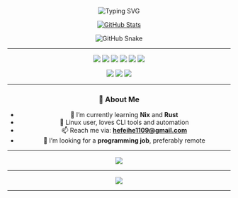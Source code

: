 <div align="center" id="title">

<!-- 打字标题 -->
<p align="center">
  <img src="https://readme-typing-svg.herokuapp.com/?font=Segoe+Script&center=true&vCenter=true&multiline=true&width=600&lines=👋+Welcome+to+lonerOrz's+GitHub!;✨+Nix,+Rust,+Linux,+Dev+Logs..." alt="Typing SVG" />
</p>

<!-- GitHub 统计 -->
<p align="center">
  <a href="https://space.bilibili.com/439989352">
    <img src="https://github-readme-stats.vercel.app/api?username=lonerOrz&show_icons=true&theme=tokyonight&hide_border=true" alt="GitHub Stats" />
  </a>
</p>

<!-- 贪吃蛇图 -->
<p align="center">
  <picture>
    <source media="(prefers-color-scheme: dark)" srcset="https://cdn.jsdelivr.net/gh/lonerOrz/lonerOrz/profile-snake-contrib/github-contribution-grid-snake-dark.svg" />
    <source media="(prefers-color-scheme: light)" srcset="https://cdn.jsdelivr.net/gh/lonerOrz/lonerOrz/profile-snake-contrib/github-contribution-grid-snake.svg" />
    <img alt="GitHub Snake" src="https://cdn.jsdelivr.net/gh/lonerOrz/lonerOrz/profile-snake-contrib/github-contribution-grid-snake-dark.svg" />
  </picture>
</p>

---

<!-- 技术栈徽章 -->
<p align="center">
  <img src="https://img.shields.io/badge/Rust-%23000000.svg?style=flat&logo=rust&logoColor=white" />
  <img src="https://img.shields.io/badge/Nix-%23282c34.svg?style=flat&logo=nixos&logoColor=white" />
  <img src="https://img.shields.io/badge/Linux-%23282828.svg?style=flat&logo=linux&logoColor=white" />
  <img src="https://img.shields.io/badge/Neovim-%2300c7b7.svg?style=flat&logo=neovim&logoColor=white" />
  <img src="https://img.shields.io/badge/Git-%23F05032.svg?style=flat&logo=git&logoColor=white" />
  <img src="https://img.shields.io/badge/VSCode-%23007ACC.svg?style=flat&logo=visual-studio-code&logoColor=white" />
</p>

<!-- GitHub 徽章 -->
<p align="center">
  <img src="https://img.shields.io/github/followers/lonerOrz?style=flat-square&label=Followers" />
  <img src="https://img.shields.io/github/stars/lonerOrz?style=flat-square&label=Stars" />
  <img src="https://komarev.com/ghpvc/?username=lonerOrz&style=flat-square&label=Profile+Views" />
</p>

---

### 💬 About Me

- 🌱 I’m currently learning **Nix** and **Rust**
- 🐧 Linux user, loves CLI tools and automation
- 📫 Reach me via: **hefeihe1109@gmail.com**
- 💼 I’m looking for a **programming job**, preferably remote

---

<!-- GitHub 奖杯 -->
<p align="center">
  <img src="https://github-profile-trophy.vercel.app/?username=lonerOrz&theme=dracula&rank=-C,-?&no-bg=true&no-frame=true" />
</p>

---

<!-- GitHub 连续提交 -->
<p align="center">
  <img src="https://github-readme-streak-stats-five-sandy-92.vercel.app?user=lonerOrz&theme=tokyonight-duo&hide_border=true" />
</p>

---

</div>
